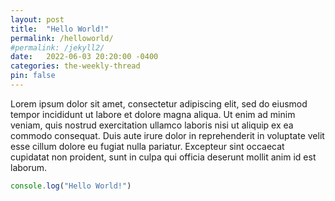 ```yaml
---
layout: post
title:  "Hello World!"
permalink: /helloworld/
#permalink: /jekyll2/
date:   2022-06-03 20:20:00 -0400
categories: the-weekly-thread
pin: false
---
```


Lorem ipsum dolor sit amet, consectetur adipiscing elit, sed do eiusmod tempor incididunt ut labore et dolore magna aliqua. Ut enim ad minim veniam, quis nostrud exercitation ullamco laboris nisi ut aliquip ex ea commodo consequat. Duis aute irure dolor in reprehenderit in voluptate velit esse cillum dolore eu fugiat nulla pariatur. Excepteur sint occaecat cupidatat non proident, sunt in culpa qui officia deserunt mollit anim id est laborum.

```javascript
console.log("Hello World!")
```